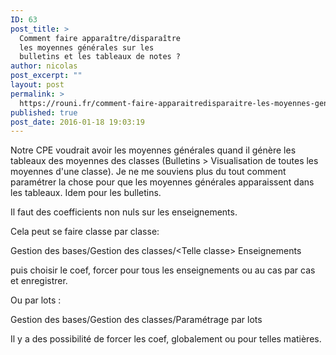 ```yaml
---
ID: 63
post_title: >
  Comment faire apparaître/disparaître
  les moyennes générales sur les
  bulletins et les tableaux de notes ?
author: nicolas
post_excerpt: ""
layout: post
permalink: >
  https://rouni.fr/comment-faire-apparaitredisparaitre-les-moyennes-generales-sur-les-bulletins-et-les-tableaux-de-notes/
published: true
post_date: 2016-01-18 19:03:19
---
```

Notre CPE voudrait avoir les moyennes générales quand il génère les tableaux des moyennes des classes (Bulletins &gt; Visualisation de toutes les moyennes d'une classe). Je ne me souviens plus du tout comment paramétrer la chose pour que les moyennes générales apparaissent dans les tableaux. Idem pour les bulletins.

Il faut des coefficients non nuls sur les enseignements.

Cela peut se faire classe par classe:

Gestion des bases/Gestion des classes/&lt;Telle classe&gt; Enseignements

puis choisir le coef, forcer pour tous les enseignements ou au cas par cas et enregistrer.

Ou par lots :

Gestion des bases/Gestion des classes/Paramétrage par lots

Il y a des possibilité de forcer les coef, globalement ou pour telles matières.